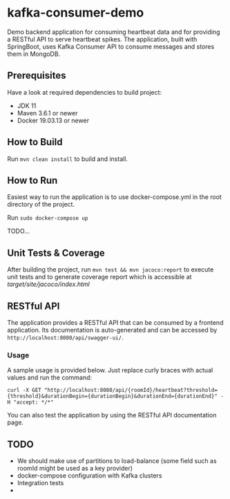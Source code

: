 # kafka-consumer-demo

Demo backend application for consuming heartbeat data and for providing a RESTful API to serve heartbeat spikes. The application, built with SpringBoot, uses Kafka Consumer API to consume messages and stores them in MongoDB. 

## Prerequisites

Have a look at required dependencies to build project:

* JDK 11
* Maven 3.6.1 or newer
* Docker 19.03.13 or newer

## How to Build

Run `mvn clean install` to build and install.

## How to Run

Easiest way to run the application is to use docker-compose.yml in the root directory of the project.

Run `sudo docker-compose up`

TODO...

## Unit Tests & Coverage

After building the project, run `mvn test && mvn jacoco:report` to execute unit tests and to generate coverage report which is accessible at _target/site/jacoco/index.html_

## RESTful API

The application provides a RESTful API that can be consumed by a frontend application. Its documentation is auto-generated and can be accessed by `http://localhost:8080/api/swagger-ui/`.

### Usage

A sample usage is provided below. Just replace curly braces with actual values and run the command:

```
curl -X GET "http://localhost:8080/api/{roomId}/heartbeat?threshold={threshold}&durationBegin={durationBegin}&durationEnd={durationEnd}" -H "accept: */*"
```

You can also test the application by using the RESTful API documentation page.

## TODO

* We should make use of partitions to load-balance (some field such as roomId might be used as a key provider)
* docker-compose configuration with Kafka clusters
* Integration tests
* 